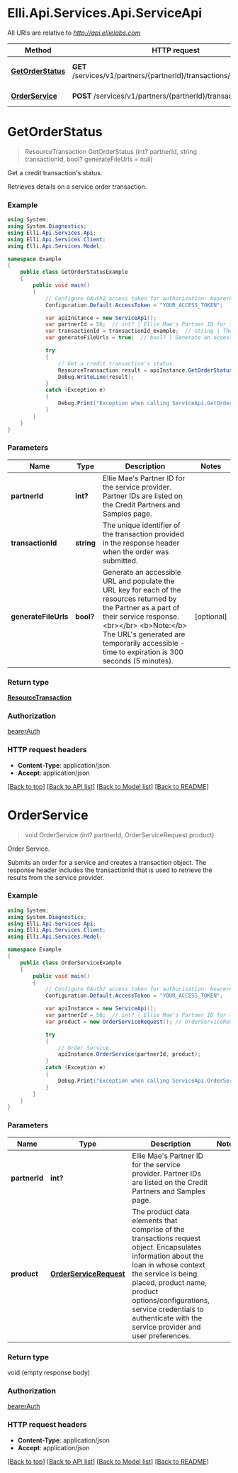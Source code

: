 # Elli.Api.Services.Api.ServiceApi

All URIs are relative to *http://api.ellielabs.com*

Method | HTTP request | Description
------------- | ------------- | -------------
[**GetOrderStatus**](ServiceApi.md#getorderstatus) | **GET** /services/v1/partners/{partnerId}/transactions/{transactionId} | Get a credit transaction&#39;s status.
[**OrderService**](ServiceApi.md#orderservice) | **POST** /services/v1/partners/{partnerId}/transactions | Order Service.


<a name="getorderstatus"></a>
# **GetOrderStatus**
> ResourceTransaction GetOrderStatus (int? partnerId, string transactionId, bool? generateFileUrls = null)

Get a credit transaction's status.

Retrieves details on a service order transaction.

### Example
```csharp
using System;
using System.Diagnostics;
using Elli.Api.Services.Api;
using Elli.Api.Services.Client;
using Elli.Api.Services.Model;

namespace Example
{
    public class GetOrderStatusExample
    {
        public void main()
        {
            // Configure OAuth2 access token for authorization: bearerAuth
            Configuration.Default.AccessToken = "YOUR_ACCESS_TOKEN";

            var apiInstance = new ServiceApi();
            var partnerId = 56;  // int? | Ellie Mae's Partner ID for the service provider. Partner IDs are listed on the Credit Partners and Samples page.
            var transactionId = transactionId_example;  // string | The unique identifier of the transaction provided in the response header when the order was submitted.
            var generateFileUrls = true;  // bool? | Generate an accessible URL and populate the URL key for each of the resources returned by the Partner as a part of their service response. <br></br> <b>Note:</b> The URL's generated are temporarily accessible - time to expiration is 300 seconds (5 minutes). (optional) 

            try
            {
                // Get a credit transaction's status.
                ResourceTransaction result = apiInstance.GetOrderStatus(partnerId, transactionId, generateFileUrls);
                Debug.WriteLine(result);
            }
            catch (Exception e)
            {
                Debug.Print("Exception when calling ServiceApi.GetOrderStatus: " + e.Message );
            }
        }
    }
}
```

### Parameters

Name | Type | Description  | Notes
------------- | ------------- | ------------- | -------------
 **partnerId** | **int?**| Ellie Mae&#39;s Partner ID for the service provider. Partner IDs are listed on the Credit Partners and Samples page. | 
 **transactionId** | **string**| The unique identifier of the transaction provided in the response header when the order was submitted. | 
 **generateFileUrls** | **bool?**| Generate an accessible URL and populate the URL key for each of the resources returned by the Partner as a part of their service response. &lt;br&gt;&lt;/br&gt; &lt;b&gt;Note:&lt;/b&gt; The URL&#39;s generated are temporarily accessible - time to expiration is 300 seconds (5 minutes). | [optional] 

### Return type

[**ResourceTransaction**](ResourceTransaction.md)

### Authorization

[bearerAuth](../README.md#bearerAuth)

### HTTP request headers

 - **Content-Type**: application/json
 - **Accept**: application/json

[[Back to top]](#) [[Back to API list]](../README.md#documentation-for-api-endpoints) [[Back to Model list]](../README.md#documentation-for-models) [[Back to README]](../README.md)

<a name="orderservice"></a>
# **OrderService**
> void OrderService (int? partnerId, OrderServiceRequest product)

Order Service.

Submits an order for a service and creates a transaction object. The response header includes the transactionId that is used to retrieve the results from the service provider.

### Example
```csharp
using System;
using System.Diagnostics;
using Elli.Api.Services.Api;
using Elli.Api.Services.Client;
using Elli.Api.Services.Model;

namespace Example
{
    public class OrderServiceExample
    {
        public void main()
        {
            // Configure OAuth2 access token for authorization: bearerAuth
            Configuration.Default.AccessToken = "YOUR_ACCESS_TOKEN";

            var apiInstance = new ServiceApi();
            var partnerId = 56;  // int? | Ellie Mae's Partner ID for the service provider. Partner IDs are listed on the Credit Partners and Samples page.
            var product = new OrderServiceRequest(); // OrderServiceRequest | The product data elements that comprise of the transactions request object. Encapsulates information about the loan in whose context the service is being placed, product name, product options/configurations, service credentials to authenticate with the service provider and user preferences.

            try
            {
                // Order Service.
                apiInstance.OrderService(partnerId, product);
            }
            catch (Exception e)
            {
                Debug.Print("Exception when calling ServiceApi.OrderService: " + e.Message );
            }
        }
    }
}
```

### Parameters

Name | Type | Description  | Notes
------------- | ------------- | ------------- | -------------
 **partnerId** | **int?**| Ellie Mae&#39;s Partner ID for the service provider. Partner IDs are listed on the Credit Partners and Samples page. | 
 **product** | [**OrderServiceRequest**](OrderServiceRequest.md)| The product data elements that comprise of the transactions request object. Encapsulates information about the loan in whose context the service is being placed, product name, product options/configurations, service credentials to authenticate with the service provider and user preferences. | 

### Return type

void (empty response body)

### Authorization

[bearerAuth](../README.md#bearerAuth)

### HTTP request headers

 - **Content-Type**: application/json
 - **Accept**: application/json

[[Back to top]](#) [[Back to API list]](../README.md#documentation-for-api-endpoints) [[Back to Model list]](../README.md#documentation-for-models) [[Back to README]](../README.md)

